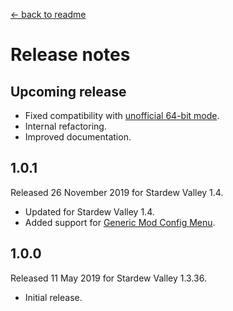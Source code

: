 ﻿﻿[← back to readme](README.md)

# Release notes
## Upcoming release
* Fixed compatibility with [unofficial 64-bit mode](https://stardewvalleywiki.com/Modding:Migrate_to_64-bit_on_Windows).
* Internal refactoring.
* Improved documentation.

## 1.0.1
Released 26 November 2019 for Stardew Valley 1.4.

* Updated for Stardew Valley 1.4.
* Added support for [Generic Mod Config Menu](https://www.nexusmods.com/stardewvalley/mods/5098).

## 1.0.0
Released 11 May 2019 for Stardew Valley 1.3.36.

* Initial release.
